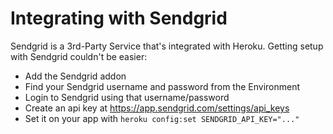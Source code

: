 # Integrating with Sendgrid

Sendgrid is a 3rd-Party Service that's integrated with Heroku.  Getting setup with Sendgrid couldn't be easier:

- Add the Sendgrid addon
- Find your Sendgrid username and password from the Environment
- Login to Sendgrid using that username/password
- Create an api key at https://app.sendgrid.com/settings/api_keys
- Set it on your app with `heroku config:set SENDGRID_API_KEY="..."`
